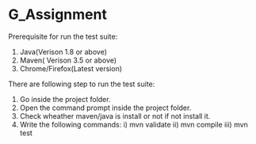 # G_Assignment

Prerequisite for run the test suite:

1. Java(Verison 1.8 or above)
2. Maven( Verison 3.5 or above)
3. Chrome/Firefox(Latest version)

There are following step to run the test suite:

1. Go inside the project folder.
2. Open the command prompt inside the project folder.
3. Check wheather maven/java is install or not if not install it.
4. Write the following commands: 
    i) mvn validate
    ii) mvn compile
    iii) mvn test

